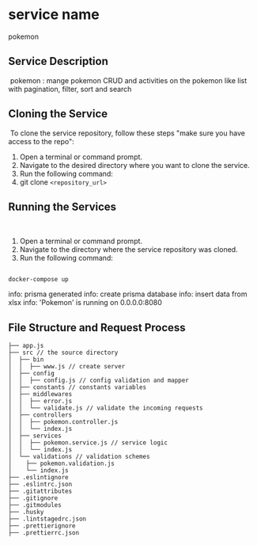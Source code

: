 # service name

pokemon
​
## Service Description
​
pokemon : mange pokemon CRUD and activities on the pokemon like list with pagination, filter, sort and search 
​
## Cloning the Service

​
To clone the service repository, follow these steps "make sure you have access to the repo":

1. Open a terminal or command prompt.
2. Navigate to the desired directory where you want to clone the service.
3. Run the following command:
4. git clone ```<repository_url>```

## Running the Services
​

1. Open a terminal or command prompt.
2. Navigate to the directory where the service repository was cloned.
3. Run the following command:

````shell
​
docker-compose up

````

info: prisma generated
info: create prisma database
info: insert data from xlsx
info: 'Pokemon' is running on 0.0.0.0:8080



## File Structure and Request Process
````
├── app.js
├── src // the source directory
│  ├── bin
│  │  ├── www.js // create server 
│  ├── config 
│  │  ├── config.js // config validation and mapper
│  ├── constants // constants variables
│  ├── middlewares
│  │  ├── error.js
│  │  └── validate.js // validate the incoming requests
│  ├── controllers
│  │  ├── pokemon.controller.js
│  │  └── index.js
│  ├── services
│  │  ├── pokemon.service.js // service logic
│  │  └── index.js
│  └── validations // validation schemes
│    ├── pokemon.validation.js
│    └── index.js
├── .eslintignore
├── .eslintrc.json
├── .gitattributes
├── .gitignore
├── .gitmodules
├── .husky
├── .lintstagedrc.json
├── .prettierignore
├── .prettierrc.json

````
